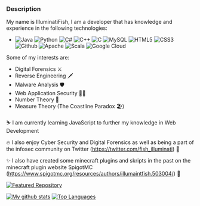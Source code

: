 ### Description

My name is IlluminatiFish, I am a developer that has knowledge and experience in the following technologies:

  - ![Java](https://img.shields.io/badge/Java-informational?style=plastic&logo=java&logoColor=black&color=c2409f) ![Python](https://img.shields.io/badge/Python-informational?style=plastic&logo=python&logoColor=black&color=c2409f) ![C#](https://img.shields.io/badge/C%23-informational?style=plastic&logo=c-sharp&logoColor=black&color=c2409f) ![C++](https://img.shields.io/badge/C++-informational?style=plastic&logo=c%2B%2B&logoColor=black&color=c2409f) ![C](https://img.shields.io/badge/C-informational?style=plastic&logo=c&logoColor=black&color=c2409f) ![MySQL](https://img.shields.io/badge/MySQL-informational?style=plastic&logo=mysql&logoColor=black&color=c2409f) ![HTML5](https://img.shields.io/badge/HTML5-informational?style=plastic&logo=html5&logoColor=black&color=c2409f) ![CSS3](https://img.shields.io/badge/CSS3-informational?style=plastic&logo=CSS3&logoColor=black&color=c2409f) ![Github](https://img.shields.io/badge/Github-informational?style=plastic&logo=github&logoColor=black&color=c2409f) ![Apache](https://img.shields.io/badge/Apache-informational?style=plastic&logo=apache&logoColor=black&color=c2409f) ![Scala](https://img.shields.io/badge/Scala-informational?style=plastic&logo=scala&logoColor=black&color=c2409f) ![Google Cloud](https://img.shields.io/badge/Google%20Cloud-informational?style=plastic&logo=google-cloud&logoColor=black&color=c2409f) 
 
 Some of my interests are:
 
  - Digital Forensics ⚔️
  - Reverse Engineering 🗡️
  - Malware Analysis 🛡️
  - Web Application Security 🏴‍☠️
  - Number Theory 🧮
  - Measure Theory (The Coastline Paradox 🏖️)
 
⛷️ I am currently learning JavaScript to further my knowledge in Web Development

🔥 I also enjoy Cyber Security and Digital Forensics as well as being a part of the infosec community on Twitter (https://twitter.com/fish_illuminati) 🔌

✨ I also have created some minecraft plugins and skripts in the past on the minecraft plugin website SpigotMC (https://www.spigotmc.org/resources/authors/illumaintfish.503004/) 🔌

[![Featured Repository](https://github-readme-stats.vercel.app/api/pin/?username=IlluminatiFish&repo=EmailAnalyzer)](https://github.com/IlluminatiFish/EmailAnalyzer)


[![My github stats](https://github-readme-stats.vercel.app/api?username=IlluminatiFish&show_icons=true&theme=radical)](https://twitter.com/fish_illuminati) 
[![Top Languages](https://github-readme-stats.vercel.app/api/top-langs/?username=IlluminatiFish&theme=radical)](https://twitter.com/fish_illuminati) 


